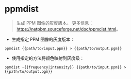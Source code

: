 # ppmdist

> 生成 PPM 图像的灰度版本。
> 更多信息：<https://netpbm.sourceforge.net/doc/ppmdist.html>。

- 生成指定 PPM 图像的灰度版本：

`ppmdist {{path/to/input.ppm}} > {{path/to/output.pgm}}`

- 使用指定的方法将颜色映射到灰度级：

`ppmdist -{{frequency|intensity}} {{path/to/input.ppm}} > {{path/to/output.pgm}}`